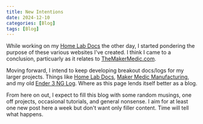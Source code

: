 ```yaml
---
title: New Intentions
date: 2024-12-10
categories: [Blog]
tags: [Blog]
---
```


While working on my [Home Lab Docs](https://homelabdocs.themakermedic.com) the other day, I started pondering the purpose of these various websites I've created. I think I came to a conclusion, particuarly as it relates to [TheMakerMedic.com](/).

Moving forward, I intend to keep developing breakout docs/logs for my larger projects. Things like [Home Lab Docs](https://homelabdocs.themakermedic.com), [Maker Medic Manufacturing](https://www.makermedicmfg.com), and my old [Ender 3 NG Log](https://e3nglog.themakermedic.com). Where as this page lends itself better as a blog.

From here on out, I expect to fill this blog with some random musings, one off projects, occasional tutorials, and general nonsense. I aim for at least one new post here a week but don't want only filler content. Time will tell what happens.

